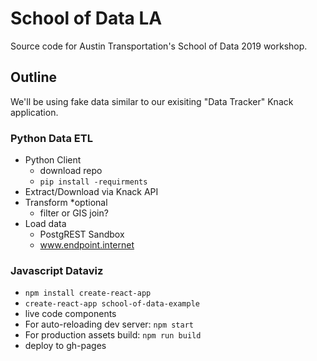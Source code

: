 # School of Data LA

Source code for Austin Transportation's School of Data 2019 workshop.

## Outline

We'll be using fake data similar to our exisiting "Data Tracker" Knack application.

### Python Data ETL

- Python Client
  - download repo
  - `pip install -requirments`
- Extract/Download via Knack API
- Transform *optional
  - filter or GIS join? 
- Load data
  - PostgREST Sandbox
  - www.endpoint.internet

### Javascript Dataviz

- `npm install create-react-app`
- `create-react-app school-of-data-example`
- live code components
- For auto-reloading dev server: `npm start`
- For production assets build: `npm run build`
- deploy to gh-pages




